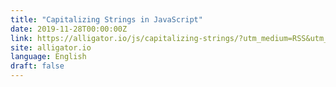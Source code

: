```yaml
---
title: "Capitalizing Strings in JavaScript"
date: 2019-11-28T00:00:00Z
link: https://alligator.io/js/capitalizing-strings/?utm_medium=RSS&utm_source=news.12bit.vn
site: alligator.io
language: English
draft: false
---
```

